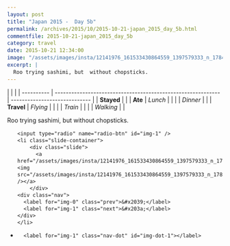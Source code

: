 ```yaml
---
layout: post
title: "Japan 2015 -  Day 5b"
permalink: /archives/2015/10/2015-10-21-japan_2015_day_5b.html
commentfile: 2015-10-21-japan_2015_day_5b
category: travel
date: 2015-10-21 12:34:00
image: "/assets/images/insta/12141976_161533430864559_1397579333_n_17844889213047535.jpg"
excerpt: |
  Roo trying sashimi, but  without chopsticks.
---
```


|            |                                                              |
| ---------- | ------------------------------------------------------------ | ----------------------------- |
| **Stayed** |  |
| **Ate**    | _Lunch_                                                      |          |
|            | _Dinner_                                                     |          |
| **Travel** | _Flying_                                                     |          |
|            | _Train_                                                      |          |
|            | _Walking_                                                    |          |


Roo trying sashimi, but  without chopsticks.


<ul class="slides">

    <input type="radio" name="radio-btn" id="img-1" />
    <li class="slide-container">
        <div class="slide">
          <a href="/assets/images/insta/12141976_161533430864559_1397579333_n_17844889213047535.jpg"><img src="/assets/images/insta/12141976_161533430864559_1397579333_n_17844889213047535.jpg" /></a>
        </div>
    <div class="nav">
      <label for="img-0" class="prev">&#x2039;</label>
      <label for="img-1" class="next">&#x203a;</label>
    </div>
    </li>
			
<li class="nav-dots">

      <label for="img-1" class="nav-dot" id="img-dot-1"></label>

</li>
</ul>        
             

		